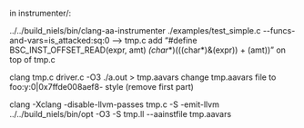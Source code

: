 in instrumenter/:

../../build_niels/bin/clang-aa-instrumenter ./examples/test_simple.c --funcs-and-vars=is_attacked:sq:0 --> tmp.c
add “#define BSC_INST_OFFSET_READ(expr, amt) *(char**)(((char*)&(expr)) + (amt))” on top of tmp.c


clang tmp.c driver.c -O3
./a.out > tmp.aavars
change tmp.aavars file to foo:y:0|0x7ffde008aef8- style (remove first part)

clang -Xclang -disable-llvm-passes tmp.c -S -emit-llvm
../../build_niels/bin/opt -O3 -S tmp.ll --aainstfile tmp.aavars
